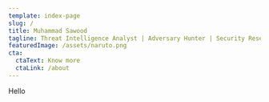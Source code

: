 ```yaml
---
template: index-page
slug: /
title: Muhammad Sawood
tagline: Threat Intelligence Analyst | Adversary Hunter | Security Researcher
featuredImage: /assets/naruto.png
cta:
  ctaText: Know more
  ctaLink: /about
---
```

Hello